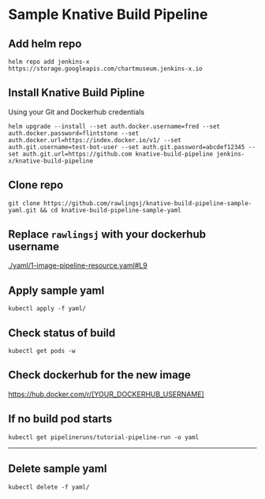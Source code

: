 # Sample Knative Build Pipeline

## Add helm repo
```
helm repo add jenkins-x https://storage.googleapis.com/chartmuseum.jenkins-x.io
```
## Install Knative Build Pipline

Using your Git and Dockerhub credentials
```
helm upgrade --install --set auth.docker.username=fred --set auth.docker.password=flintstone --set auth.docker.url=https://index.docker.io/v1/ --set auth.git.username=test-bot-user --set auth.git.password=abcdef12345 --set auth.git.url=https://github.com knative-build-pipeline jenkins-x/knative-build-pipeline
```

## Clone repo
```
git clone https://github.com/rawlingsj/knative-build-pipeline-sample-yaml.git && cd knative-build-pipeline-sample-yaml
```
## Replace `rawlingsj` with your dockerhub username
[./yaml/1-image-pipeline-resource.yaml#L9](yaml/1-image-pipeline-resource.yaml#L9)

## Apply sample yaml
```
kubectl apply -f yaml/
```

## Check status of build
```
kubectl get pods -w
```

## Check dockerhub for the new image

https://hub.docker.com/r/[YOUR_DOCKERHUB_USERNAME]

## If no build pod starts

```
kubectl get pipelineruns/tutorial-pipeline-run -o yaml
```

--------------------------

## Delete sample yaml
```
kubectl delete -f yaml/
```